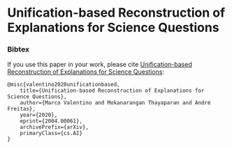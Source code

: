 # Unification-based Reconstruction of Explanations for Science Questions

### Bibtex
If you use this paper in your work, please cite [Unification-based Reconstruction of Explanations for Science Questions](https://arxiv.org/abs/2004.00061):

```
@misc{valentino2020unificationbased,
    title={Unification-based Reconstruction of Explanations for Science Questions},
    author={Marco Valentino and Mokanarangan Thayaparan and André Freitas},
    year={2020},
    eprint={2004.00061},
    archivePrefix={arXiv},
    primaryClass={cs.AI}
}
```
